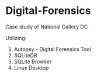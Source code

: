 # Digital-Forensics

Case study of National Gallery DC

Utilizing:
  1. Autopsy - Digital Forensics Tool
  2. SQLiteDB
  3. SQLite Browser
  4. Linux Desktop
